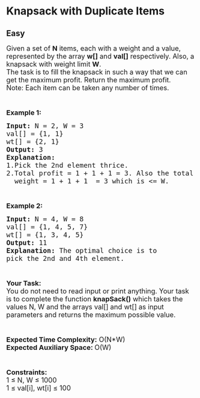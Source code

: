 # Knapsack with Duplicate Items
## Easy
<div class="problems_problem_content__Xm_eO"><p><span style="font-size:18px">Given a set of <strong>N</strong> items, each with a weight and a value, represented by the array <strong>w[]</strong>&nbsp;and&nbsp;<strong>val[]</strong>&nbsp;respectively.&nbsp;Also, a knapsack with weight limit <strong>W</strong>.<br>
The task is to fill the knapsack in such a way that we can get the maximum profit. Return the maximum profit.<br>
Note: Each item can be taken any number of times.</span></p>

<p>&nbsp;</p>

<p><strong><span style="font-size:18px">Example 1:</span></strong></p>

<pre><span style="font-size:18px"><strong>Input:</strong> N = 2, W = 3
val[] = {1, 1}
wt[] = {2, 1}
<strong>Output:</strong> 3
<strong>Explanation:</strong> 
1.Pick the 2nd element thrice.
2.Total profit = 1 + 1 + 1 = 3. Also the total 
 &nbsp;weight = 1 + 1 + 1  = 3 which is &lt;= W.</span>
</pre>

<p>&nbsp;</p>

<p><strong><span style="font-size:18px">Example 2:</span></strong></p>

<pre><span style="font-size:18px"><strong>Input:</strong> N = 4, W = 8
val[] = {1, 4, 5, 7}
wt[] = {1, 3, 4, 5}
<strong>Output:</strong> 11
<strong>Explanation:</strong> The optimal choice is to 
pick the 2nd and 4th element.</span></pre>

<p>&nbsp;</p>

<p><span style="font-size:18px"><strong>Your Task:</strong><br>
You do not need to read input&nbsp;or print anything. Your task is to complete the function <strong>knapSack()</strong> which takes the values N, W and the arrays val[] and wt[] as input parameters and returns the maximum possible&nbsp;value.</span></p>

<p>&nbsp;</p>

<p><span style="font-size:18px"><strong>Expected Time Complexity:</strong> O(N*W)<br>
<strong>Expected Auxiliary Space: </strong>O(W)</span></p>

<p>&nbsp;</p>

<p><span style="font-size:18px"><strong>Constraints:</strong><br>
1 ≤ N, W ≤ 1000<br>
1 ≤ val[i], wt[i] ≤ 100</span></p>
</div>